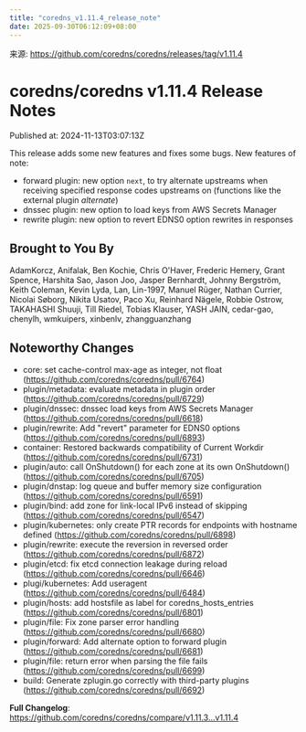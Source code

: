 ```yaml
---
title: "coredns_v1.11.4_release_note"
date: 2025-09-30T06:12:09+08:00
---
```

来源: https://github.com/coredns/coredns/releases/tag/v1.11.4

# coredns/coredns v1.11.4 Release Notes

Published at: 2024-11-13T03:07:13Z

This release adds some new features and fixes some bugs.  New features of note:
  * forward plugin: new option `next`, to try alternate upstreams when receiving specified response codes upstreams on (functions like the external plugin _alternate_) 
  * dnssec plugin: new option to load keys from AWS Secrets Manager
  * rewrite plugin: new option to revert EDNS0 option rewrites in responses

## Brought to You By

AdamKorcz,
Anifalak,
Ben Kochie,
Chris O'Haver,
Frederic Hemery,
Grant Spence,
Harshita Sao,
Jason Joo,
Jasper Bernhardt,
Johnny Bergström,
Keith Coleman,
Kevin Lyda,
Lan,
Lin-1997,
Manuel Rüger,
Nathan Currier,
Nicolai Søborg,
Nikita Usatov,
Paco Xu,
Reinhard Nägele,
Robbie Ostrow,
TAKAHASHI Shuuji,
Till Riedel,
Tobias Klauser,
YASH JAIN,
cedar-gao,
chenylh,
wmkuipers,
xinbenlv,
zhangguanzhang

## Noteworthy Changes

* core: set cache-control max-age as integer, not float (https://github.com/coredns/coredns/pull/6764)
* plugin/metadata: evaluate metadata in plugin order (https://github.com/coredns/coredns/pull/6729)
* plugin/dnssec: dnssec load keys from AWS Secrets Manager (https://github.com/coredns/coredns/pull/6618)
* plugin/rewrite: Add "revert" parameter for EDNS0 options (https://github.com/coredns/coredns/pull/6893)
* container: Restored backwards compatibility of Current Workdir (https://github.com/coredns/coredns/pull/6731)
* plugin/auto: call OnShutdown() for each zone at its own OnShutdown() (https://github.com/coredns/coredns/pull/6705)
* plugin/dnstap: log queue and buffer memory size configuration (https://github.com/coredns/coredns/pull/6591)
* plugin/bind: add zone for link-local IPv6 instead of skipping (https://github.com/coredns/coredns/pull/6547)
* plugin/kubernetes: only create PTR records for endpoints with hostname defined (https://github.com/coredns/coredns/pull/6898)
* plugin/rewrite: execute the reversion in reversed order (https://github.com/coredns/coredns/pull/6872)
* plugin/etcd: fix etcd connection leakage during reload (https://github.com/coredns/coredns/pull/6646)
* plugi/kubernetes: Add useragent (https://github.com/coredns/coredns/pull/6484)
* plugin/hosts: add hostsfile as label for coredns_hosts_entries (https://github.com/coredns/coredns/pull/6801)
* plugin/file: Fix zone parser error handling (https://github.com/coredns/coredns/pull/6680)
* plugin/forward: Add alternate option to forward plugin (https://github.com/coredns/coredns/pull/6681)
* plugin/file: return error when parsing the file fails (https://github.com/coredns/coredns/pull/6699)
* build: Generate zplugin.go correctly with third-party plugins (https://github.com/coredns/coredns/pull/6692)

**Full Changelog**: https://github.com/coredns/coredns/compare/v1.11.3...v1.11.4